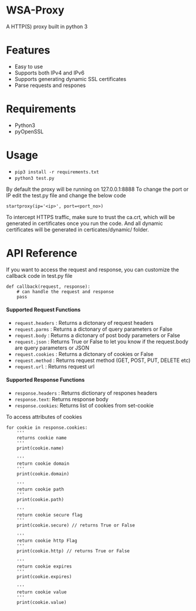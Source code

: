 # WSA-Proxy
A HTTP(S) proxy built in python 3

# Features

- Easy to use
- Supports both IPv4 and IPv6
- Supports generating dynamic SSL certificates
- Parse requests and respones

# Requirements

- Python3
- pyOpenSSL


# Usage 

- ```pip3 install -r requirements.txt```
- ```python3 test.py```

By default the proxy will be running on 127.0.0.1:8888
To change the port or IP edit the test.py file and change the below code
```
startproxy(ip='<ip>', port=<port_no>)
```

To intercept HTTPS traffic, make sure to trust the ca.crt, which will be generated in certificates once you run the code. And all dynamic certificates will be generated in certicates/dynamic/ folder.

# API Reference

If you want to access the request and response, you can customize the callback code in test.py file

```
def callback(request, response):
    # can handle the request and response
    pass
```

#### Supported Request Functions
- ```request.headers``` :  Returns a dictonary of request headers
- ```request.parms``` :  Returns a dictonary of query parameters or False 
- ```request.body``` :  Returns a dictonary of post body parameters or False 
- ```request.json``` :  Returns True or False to let you know if the request.body are query parameters or JSON
- ```request.cookies``` :  Returns a dictonary of cookies or False
- ```request.method``` :  Returns request method (GET, POST, PUT, DELETE etc)
- ```request.url``` :  Returns request url


#### Supported Response Functions
- ```response.headers``` :  Returns dictionary of respones headers
- ```response.text```: Returns response body
- ```response.cookies```: Returns list of cookies from set-cookie

To access attributes of cookies
```
for cookie in response.cookies:
    '''
    returns cookie name
    '''
    print(cookie.name)
    
    '''
    return cookie domain
    '''
    print(cookie.domain)
    
    '''
    return cookie path
    '''
    print(cookie.path) 
    
    '''
    return cookie secure flag
    '''
    print(cookie.secure) // returns True or False
    
    '''
    return cookie http Flag
    '''
    print(cookie.http) // returns True or False
    
    '''
    return cookie expires
    '''
    print(cookie.expires) 
    
    '''
    return cookie value
    '''
    print(cookie.value) 
```


